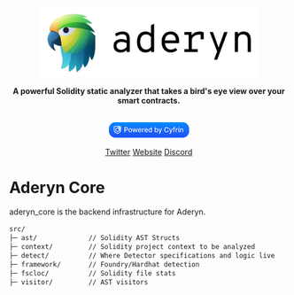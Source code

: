 <p align="center">
    <br />
    <a href="https://cyfrin.io/">
        <img src="../.github/images/aderyn_logo.png" width="400" alt=""/></a>
    <br />
</p>
<p align="center"><strong>A powerful Solidity static analyzer that takes a bird's eye view over your smart contracts.
</strong></p>
<p align="center">
    <br />
    <a href="https://cyfrin.io/">
        <img src="../.github/images/poweredbycyfrinblue.png" width="145" alt=""/></a>
    <br />
</p>


<p align="center">
<a href="https://twitter.com/cyfrinaudits">Twitter</a>
<a href="https://cyfrin.io">Website</a>
<a href="https://discord.gg/cyfrin">Discord</a>
<p>

# Aderyn Core

aderyn_core is the backend infrastructure for Aderyn.

```
src/
├─ ast/             // Solidity AST Structs
├─ context/         // Solidity project context to be analyzed
├─ detect/          // Where Detector specifications and logic live
├─ framework/       // Foundry/Hardhat detection
├─ fscloc/          // Solidity file stats
├─ visitor/         // AST visitors
```
